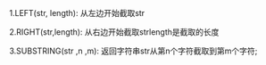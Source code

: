1.LEFT(str, length): 从左边开始截取str

2.RIGHT(str,length): 从右边开始截取strlength是截取的长度

3.SUBSTRING(str ,n ,m): 返回字符串str从第n个字符截取到第m个字符;